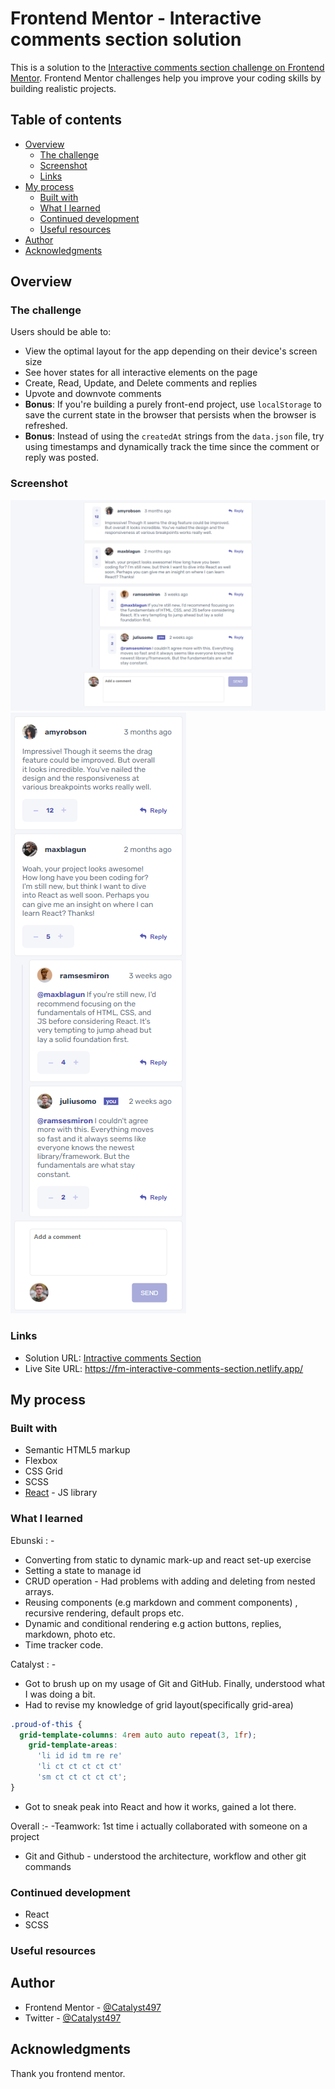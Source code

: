 # Frontend Mentor - Interactive comments section solution

This is a solution to the [Interactive comments section challenge on Frontend Mentor](https://www.frontendmentor.io/challenges/interactive-comments-section-iG1RugEG9). Frontend Mentor challenges help you improve your coding skills by building realistic projects.

## Table of contents

- [Overview](#overview)
  - [The challenge](#the-challenge)
  - [Screenshot](#screenshot)
  - [Links](#links)
- [My process](#my-process)
  - [Built with](#built-with)
  - [What I learned](#what-i-learned)
  - [Continued development](#continued-development)
  - [Useful resources](#useful-resources)
- [Author](#author)
- [Acknowledgments](#acknowledgments)

## Overview

### The challenge

Users should be able to:

- View the optimal layout for the app depending on their device's screen size
- See hover states for all interactive elements on the page
- Create, Read, Update, and Delete comments and replies
- Upvote and downvote comments
- **Bonus**: If you're building a purely front-end project, use `localStorage` to save the current state in the browser that persists when the browser is refreshed.
- **Bonus**: Instead of using the `createdAt` strings from the `data.json` file, try using timestamps and dynamically track the time since the comment or reply was posted.

### Screenshot

![](./Screenshots/screenshot-desktop.png)
![](./Screenshots/screenshot-mobile.png)

### Links

- Solution URL: [Intractive comments Section](https://github.com/Catalyst497/Interactive-comments-section)
- Live Site URL: https://fm-interactive-comments-section.netlify.app/

## My process

### Built with

- Semantic HTML5 markup
- Flexbox
- CSS Grid
- SCSS
- [React](https://reactjs.org/) - JS library

### What I learned

Ebunski : -

- Converting from static to dynamic mark-up and react set-up exercise
- Setting a state to manage id
- CRUD operation -
  Had problems with adding and deleting from nested arrays.
- Reusing components (e.g markdown and comment components) , recursive rendering, default props etc.
- Dynamic and conditional rendering e.g action buttons, replies, markdown, photo etc.
- Time tracker code.

Catalyst : -

- Got to brush up on my usage of Git and GitHub. Finally, understood what I was doing a bit.
- Had to revise my knowledge of grid layout(specifically grid-area)

````css
.proud-of-this {
  grid-template-columns: 4rem auto auto repeat(3, 1fr);
    grid-template-areas:
      'li id id tm re re'
      'li ct ct ct ct ct'
      'sm ct ct ct ct ct';
}
````
- Got to sneak peak into React and how it works, gained a lot there.

Overall :-
-Teamwork: 1st time i actually collaborated with someone on a project
- Git and Github - understood the architecture, workflow and other git commands


### Continued development

- React
- SCSS

### Useful resources

## Author

- Frontend Mentor - [@Catalyst497](https://www.frontendmentor.io/profile/Catalyst497)
- Twitter - [@Catalyst497](https://twitter.com/Catalyst497)


## Acknowledgments

Thank you frontend mentor.
